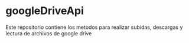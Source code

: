 # googleDriveApi
Este repositorio contiene los metodos para realizar subidas, descargas y lectura de archivos de google drive
